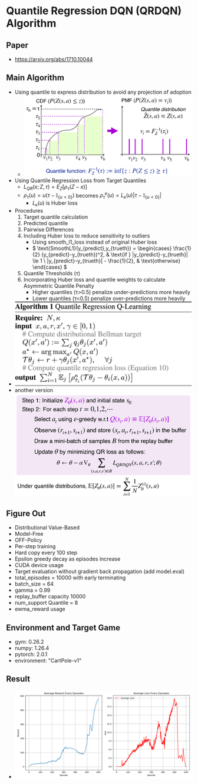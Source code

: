 # Quantile Regression DQN (QRDQN) Algorithm
## Paper
* https://arxiv.org/abs/1710.10044
## Main Algorithm
* Using quantile to express distribution to avoid any projection of adoption
  * ![Quantile](Quantile.png)
* Using Quantile Regression Loss from Target Quantiles
  * $L_{QR}(x;Z,\tau)=E_Z[\rho_\tau(Z-x)]$
  * $\rho_\tau(u)=u(\tau-\mathbb I_{\{u<0\}})$ becomes $\rho^\kappa_\tau(u)=L_\kappa(u)|\tau-\mathbb I_{\{u<0\}}|$
    * $L_\kappa(u)$ is Huber loss
* Procedures
  1. Target quantile calculation
  2. Predicted quantile
  3. Pairwise Differences
  4. Including Huber loss to reduce sensitivity to outliers
       * Using smooth_l1_loss instead of original Huber loss
       * $
\text{SmoothL1}(y_{predict},y_{trueth}) =
\begin{cases}
\frac{1}{2} (y_{predict}-y_{trueth})^2, & \text{if } |y_{predict}-y_{trueth}| \le 1 \\
|y_{predict}-y_{trueth}| - \frac{1}{2}, & \text{otherwise}
\end{cases}
$
  1. Quantile Thresholds (τ)
  2. Incorporating Huber loss and quantile weights to calculate Asymmetric Quantile Penalty 
        * Higher quantiles (τ>0.5) penalize under-predictions more heavily
        * Lower quantiles (τ<0.5) penalize over-predictions more heavily
* ![QRDQN-Algorithm](QRDQN.png)
* another version ![QRDQN-Algorithm1](QRDQN-1.png)
## Figure Out
* Distributional Value-Based
* Model-Free
* OFF-Policy
* Per-step training
* Hard copy every 100 step
* Epsilon greedy decay as episodes increase
* CUDA device usage
* Target evaluation without gradient back propagation (add model.eval)
* total_episodes = 10000 with early terminating
* batch_size = 64
* gamma      = 0.99
* replay_buffer capacity 10000
* num_support Quantile = 8
* ewma_reward usage
## Environment and Target Game
* gym: 0.26.2
* numpy: 1.26.4 
* pytorch: 2.0.1 
* environment: "CartPole-v1"
## Result
* ![QRDQN](QRDQN_plot-whole.png)
